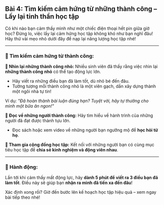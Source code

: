 ## Bài 4: Tìm kiếm cảm hứng từ những thành công – Lấy lại tinh thần học tập

Có khi nào bạn cảm thấy mình như một chiếc điện thoại hết pin giữa giờ học? Đừng lo, việc lấy lại cảm hứng học tập không khó như bạn nghĩ đâu! Hãy thử vài mẹo nhỏ dưới đây để nạp lại năng lượng học tập nhé!

---

### 📌 Tìm kiếm cảm hứng từ thành công:

**🔹 Nhìn lại những thành công nhỏ:**
Nhiều sinh viên đã thấy rằng việc nhìn lại **những thành công nhỏ** có thể tạo động lực lớn.
- Hãy viết ra những điều bạn đã làm tốt, dù nhỏ bé đến đâu. 
- Tưởng tượng mỗi thành công nhỏ là một viên gạch, dần xây dựng thành một ngôi nhà tự tin!

Ví dụ: *"Đã hoàn thành bài luận đúng hạn? Tuyệt vời, hãy tự thưởng cho mình một bữa ăn ngon!"*

**🔹 Đọc về những người thành công:**
Hãy tìm hiểu về hành trình của những người đã đạt được thành tựu lớn. 
- Đọc sách hoặc xem video về những người bạn ngưỡng mộ để **học hỏi từ họ**.

**🔹 Tham gia cộng đồng học tập:**
Kết nối với những người bạn có cùng mục tiêu học tập để **chia sẻ kinh nghiệm và động viên nhau**.

---

### 🚀 Hành động:

Lần tới khi cảm thấy mất động lực, hãy **dành 5 phút để viết ra 3 điều bạn đã làm tốt**. Điều này sẽ giúp bạn **nhận ra mình đã tiến xa đến đâu**!

Xác định xong rồi? Giờ đến bước lên kế hoạch học tập hiệu quả – xem ngay bài tiếp theo nhé!